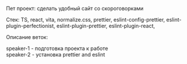 Пет проект: сделать удобный сайт со скороговорками

Стек: TS, react, vita, normalize.css, prettier, eslint-config-prettier, eslint-plugin-perfectionist, eslint-plugin-prettier, eslint-plugin-react,

Описание веток:

speaker-1 - подготовка проекта к работе  
speaker-2 - установка prettier and eslint
